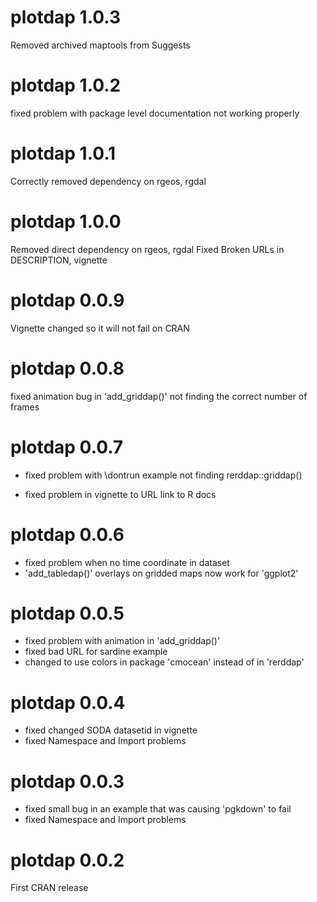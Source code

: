 # plotdap 1.0.3

  Removed archived maptools from Suggests

# plotdap 1.0.2
  
  fixed problem with package level documentation not working properly

# plotdap 1.0.1

 Correctly removed dependency on rgeos, rgdal


# plotdap 1.0.0

 Removed direct dependency on rgeos, rgdal
 Fixed Broken URLs in DESCRIPTION, vignette

# plotdap 0.0.9

Vignette changed so it will not fail on CRAN

# plotdap 0.0.8

fixed animation bug in 'add_griddap()' not finding the correct number
of frames

# plotdap 0.0.7

* fixed problem with \dontrun example not finding rerddap::griddap()

* fixed problem in vignette to URL link to R docs

# plotdap 0.0.6
* fixed problem when no time coordinate in dataset
* 'add_tabledap()' overlays on gridded maps now work for 'ggplot2'

# plotdap 0.0.5
* fixed problem with animation in 'add_griddap()'
* fixed bad URL for sardine example
* changed to use colors in package 'cmocean' instead of in 'rerddap'

# plotdap 0.0.4
* fixed changed SODA datasetid in vignette
* fixed Namespace and Import problems

# plotdap 0.0.3
* fixed small bug in an example that was causing 'pgkdown' to fail
* fixed Namespace and Import problems

# plotdap 0.0.2
First CRAN release

